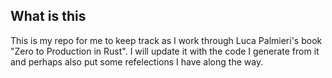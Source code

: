 ## What is this

This is my repo for me to keep track as I work through Luca Palmieri's book "Zero to Production in Rust". I will update it with the code I generate from it and perhaps also put some refelections I have along the way.
